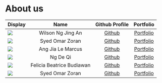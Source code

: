 # About us

Display |       Name        | Github Profile | Portfolio 
--------|:-----------------:|:--------------:|:---------:
![](https://via.placeholder.com/100.png?text=Photo) | Wilson Ng Jing An | [Github](https://github.com/) | [Portfolio](docs/team/johndoe.md)
![](https://via.placeholder.com/100.png?text=Photo) |  Syed Omar Zoran  | [Github](https://github.com/) | [Portfolio](docs/team/johndoe.md)
![](https://via.placeholder.com/100.png?text=Photo) | Ang Jia Le Marcus | [Github](https://github.com/) | [Portfolio](docs/team/johndoe.md)
![](https://via.placeholder.com/100.png?text=Photo) |     Ng De Qi      | [Github](https://github.com/ngdeqi) | [Portfolio](docs/team/johndoe.md)
![](https://via.placeholder.com/100.png?text=Photo) | Felicia Beatrice Budiawan | [Github](https://github.com/FeliciaBeatrice) | [Portfolio](docs/team/johndoe.md)
![](https://via.placeholder.com/100.png?text=Photo) |  Syed Omar Zoran  | [Github](https://github.com/) | [Portfolio](docs/team/johndoe.md)